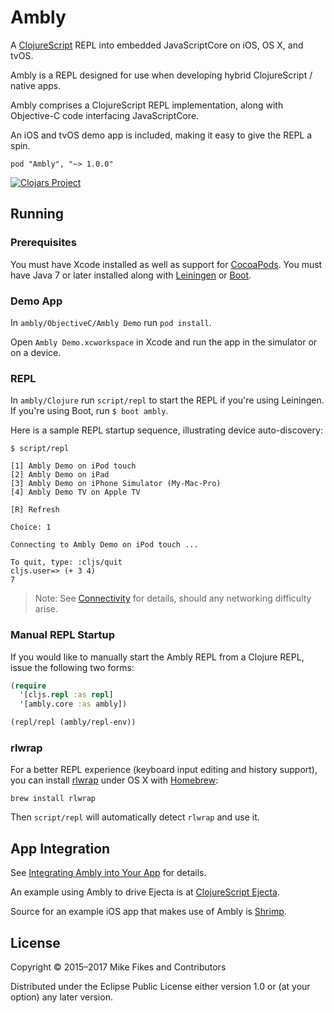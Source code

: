 # Ambly

A [ClojureScript](https://github.com/clojure/clojurescript) REPL into embedded JavaScriptCore on iOS, OS X, and tvOS.

Ambly is a REPL designed for use when developing hybrid ClojureScript / native apps.

Ambly comprises a ClojureScript REPL implementation, along with Objective-C code interfacing JavaScriptCore.

An iOS and tvOS demo app is included, making it easy to give the REPL a spin.

```
pod "Ambly", "~> 1.0.0"
```

[![Clojars Project](http://clojars.org/ambly/latest-version.svg)](http://clojars.org/ambly)

## Running

### Prerequisites

You must have Xcode installed as well as support for [CocoaPods](http://cocoapods.org). 
You must have Java 7 or later installed along with [Leiningen](http://leiningen.org) or [Boot](http://boot-clj.com/).

### Demo App

In `ambly/ObjectiveC/Ambly Demo` run `pod install`.

Open `Ambly Demo.xcworkspace` in Xcode and run the app in the simulator or on a device.

### REPL

In `ambly/Clojure` run `script/repl` to start the REPL if you're using Leiningen. If you're using Boot, run `$ boot ambly`. 

Here is a sample REPL startup sequence, illustrating device auto-discovery:

```
$ script/repl 

[1] Ambly Demo on iPod touch
[2] Ambly Demo on iPad
[3] Ambly Demo on iPhone Simulator (My-Mac-Pro)
[4] Ambly Demo TV on Apple TV

[R] Refresh

Choice: 1

Connecting to Ambly Demo on iPod touch ...

To quit, type: :cljs/quit
cljs.user=> (+ 3 4)
7
```

> Note: See [Connectivity](https://github.com/mfikes/ambly/wiki/Connectivity) for details, should any networking difficulty arise.

### Manual REPL Startup

If you would like to manually start the Ambly REPL from a Clojure REPL, issue the following two forms:

```clojure
(require
  '[cljs.repl :as repl]
  '[ambly.core :as ambly])
```

```clojure
(repl/repl (ambly/repl-env))
```

### rlwrap

For a better REPL experience (keyboard input editing and history support), you can install
[rlwrap](http://utopia.knoware.nl/~hlub/uck/rlwrap/) under OS X with
[Homebrew](http://brew.sh/):

```
brew install rlwrap
```

Then `script/repl` will automatically detect `rlwrap` and use it.

## App Integration

See [Integrating Ambly into Your App](https://github.com/mfikes/ambly/wiki/Integrating-Ambly-into-Your-App) for details.

An example using Ambly to drive Ejecta is at [ClojureScript Ejecta](http://blog.fikesfarm.com/posts/2017-04-29-clojurescript-ejecta.html).

Source for an example iOS app that makes use of Ambly is [Shrimp](https://github.com/mfikes/shrimp).

## License

Copyright © 2015–2017 Mike Fikes and Contributors

Distributed under the Eclipse Public License either version 1.0 or (at your option) any later version.
